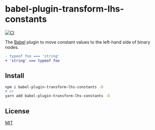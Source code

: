 # babel-plugin-transform-lhs-constants

[![CI](https://github.com/shoonia/babel-plugin-transform-lhs-constants/actions/workflows/ci.yml/badge.svg)](https://github.com/shoonia/babel-plugin-transform-lhs-constants/actions/workflows/ci.yml)

The [Babel](https://babeljs.io/) plugin to move constant values to the left-hand side of binary nodes.

```diff
- typeof foo === 'string'
+ 'string' === typeof foo
```

## Install

```bash
npm i babel-plugin-transform-lhs-constants -D
# or
yarn add babel-plugin-transform-lhs-constants -D
```

## License
[MIT](./LICENSE)
